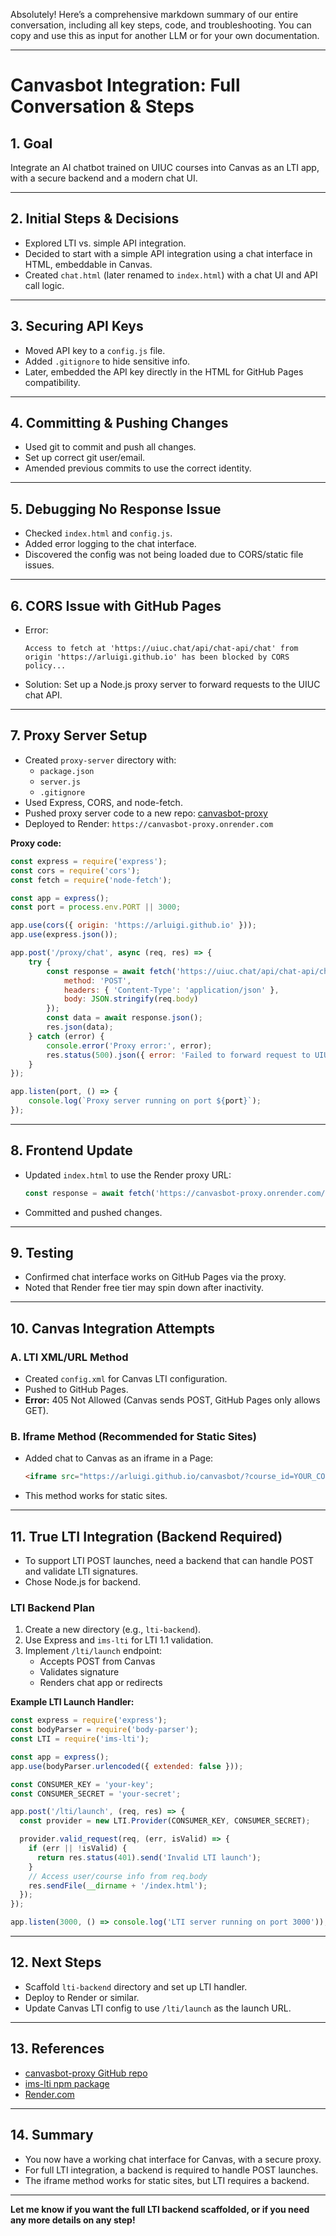 Absolutely! Here’s a comprehensive markdown summary of our entire conversation, including all key steps, code, and troubleshooting. You can copy and use this as input for another LLM or for your own documentation.

---

# Canvasbot Integration: Full Conversation & Steps

## 1. **Goal**
Integrate an AI chatbot trained on UIUC courses into Canvas as an LTI app, with a secure backend and a modern chat UI.

---

## 2. **Initial Steps & Decisions**
- Explored LTI vs. simple API integration.
- Decided to start with a simple API integration using a chat interface in HTML, embeddable in Canvas.
- Created `chat.html` (later renamed to `index.html`) with a chat UI and API call logic.

---

## 3. **Securing API Keys**
- Moved API key to a `config.js` file.
- Added `.gitignore` to hide sensitive info.
- Later, embedded the API key directly in the HTML for GitHub Pages compatibility.

---

## 4. **Committing & Pushing Changes**
- Used git to commit and push all changes.
- Set up correct git user/email.
- Amended previous commits to use the correct identity.

---

## 5. **Debugging No Response Issue**
- Checked `index.html` and `config.js`.
- Added error logging to the chat interface.
- Discovered the config was not being loaded due to CORS/static file issues.

---

## 6. **CORS Issue with GitHub Pages**
- Error:  
  ```
  Access to fetch at 'https://uiuc.chat/api/chat-api/chat' from origin 'https://arluigi.github.io' has been blocked by CORS policy...
  ```
- Solution: Set up a Node.js proxy server to forward requests to the UIUC chat API.

---

## 7. **Proxy Server Setup**
- Created `proxy-server` directory with:
  - `package.json`
  - `server.js`
  - `.gitignore`
- Used Express, CORS, and node-fetch.
- Pushed proxy server code to a new repo: [canvasbot-proxy](https://github.com/Arluigi/canvasbot-proxy)
- Deployed to Render: `https://canvasbot-proxy.onrender.com`

**Proxy code:**
```js
const express = require('express');
const cors = require('cors');
const fetch = require('node-fetch');

const app = express();
const port = process.env.PORT || 3000;

app.use(cors({ origin: 'https://arluigi.github.io' }));
app.use(express.json());

app.post('/proxy/chat', async (req, res) => {
    try {
        const response = await fetch('https://uiuc.chat/api/chat-api/chat', {
            method: 'POST',
            headers: { 'Content-Type': 'application/json' },
            body: JSON.stringify(req.body)
        });
        const data = await response.json();
        res.json(data);
    } catch (error) {
        console.error('Proxy error:', error);
        res.status(500).json({ error: 'Failed to forward request to UIUC chat API' });
    }
});

app.listen(port, () => {
    console.log(`Proxy server running on port ${port}`);
});
```

---

## 8. **Frontend Update**
- Updated `index.html` to use the Render proxy URL:
  ```js
  const response = await fetch('https://canvasbot-proxy.onrender.com/proxy/chat', { ... });
  ```
- Committed and pushed changes.

---

## 9. **Testing**
- Confirmed chat interface works on GitHub Pages via the proxy.
- Noted that Render free tier may spin down after inactivity.

---

## 10. **Canvas Integration Attempts**

### **A. LTI XML/URL Method**
- Created `config.xml` for Canvas LTI configuration.
- Pushed to GitHub Pages.
- **Error:** 405 Not Allowed (Canvas sends POST, GitHub Pages only allows GET).

### **B. Iframe Method (Recommended for Static Sites)**
- Added chat to Canvas as an iframe in a Page:
  ```html
  <iframe src="https://arluigi.github.io/canvasbot/?course_id=YOUR_COURSE_ID" width="100%" height="700px" style="border: none;"></iframe>
  ```
- This method works for static sites.

---

## 11. **True LTI Integration (Backend Required)**
- To support LTI POST launches, need a backend that can handle POST and validate LTI signatures.
- Chose Node.js for backend.

### **LTI Backend Plan**
1. Create a new directory (e.g., `lti-backend`).
2. Use Express and `ims-lti` for LTI 1.1 validation.
3. Implement `/lti/launch` endpoint:
   - Accepts POST from Canvas
   - Validates signature
   - Renders chat app or redirects

**Example LTI Launch Handler:**
```js
const express = require('express');
const bodyParser = require('body-parser');
const LTI = require('ims-lti');

const app = express();
app.use(bodyParser.urlencoded({ extended: false }));

const CONSUMER_KEY = 'your-key';
const CONSUMER_SECRET = 'your-secret';

app.post('/lti/launch', (req, res) => {
  const provider = new LTI.Provider(CONSUMER_KEY, CONSUMER_SECRET);

  provider.valid_request(req, (err, isValid) => {
    if (err || !isValid) {
      return res.status(401).send('Invalid LTI launch');
    }
    // Access user/course info from req.body
    res.sendFile(__dirname + '/index.html');
  });
});

app.listen(3000, () => console.log('LTI server running on port 3000'));
```

---

## 12. **Next Steps**
- Scaffold `lti-backend` directory and set up LTI handler.
- Deploy to Render or similar.
- Update Canvas LTI config to use `/lti/launch` as the launch URL.

---

## 13. **References**
- [canvasbot-proxy GitHub repo](https://github.com/Arluigi/canvasbot-proxy)
- [ims-lti npm package](https://www.npmjs.com/package/ims-lti)
- [Render.com](https://render.com/)

---

## 14. **Summary**
- You now have a working chat interface for Canvas, with a secure proxy.
- For full LTI integration, a backend is required to handle POST launches.
- The iframe method works for static sites, but LTI requires a backend.

---

**Let me know if you want the full LTI backend scaffolded, or if you need any more details on any step!**